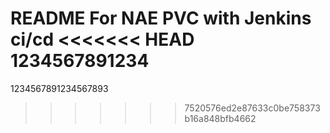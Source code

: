 README
For NAE PVC with Jenkins ci/cd
<<<<<<< HEAD
1234567891234
=======
1234567891234567893
>>>>>>> 7520576ed2e87633c0be758373b16a848bfb4662
